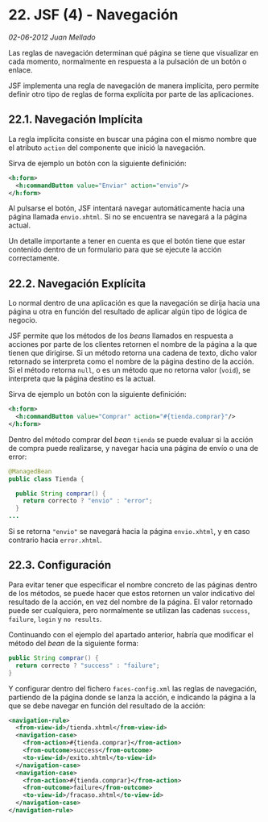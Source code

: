 # 22. JSF (4) - Navegación

_02-06-2012_ _Juan Mellado_

Las reglas de navegación determinan qué página se tiene que visualizar en cada momento, normalmente en respuesta a la pulsación de un botón o enlace.

JSF implementa una regla de navegación de manera implícita, pero permite definir otro tipo de reglas de forma explícita por parte de las aplicaciones.

## 22.1. Navegación Implícita

La regla implícita consiste en buscar una página con el mismo nombre que el atributo ```action``` del componente que inició la navegación.

Sirva de ejemplo un botón con la siguiente definición:

```xml
<h:form>
  <h:commandButton value="Enviar" action="envio"/>
</h:form>
```

Al pulsarse el botón, JSF intentará navegar automáticamente hacia una página llamada ```envio.xhtml```. Si no se encuentra se navegará a la página actual.

Un detalle importante a tener en cuenta es que el botón tiene que estar contenido dentro de un formulario para que se ejecute la acción correctamente.

## 22.2. Navegación Explícita

Lo normal dentro de una aplicación es que la navegación se dirija hacia una página u otra en función del resultado de aplicar algún tipo de lógica de negocio.

JSF permite que los métodos de los _beans_ llamados en respuesta a acciones por parte de los clientes retornen el nombre de la página a la que tienen que dirigirse. Si un método retorna una cadena de texto, dicho valor retornado se interpreta como el nombre de la página destino de la acción. Si el método retorna ```null```, o es un método que no retorna valor (```void```), se interpreta que la página destino es la actual.

Sirva de ejemplo un botón con la siguiente definición:

```xml
<h:form>
  <h:commandButton value="Comprar" action="#{tienda.comprar}"/>
</h:form>
```

Dentro del método comprar del _bean_ ```tienda``` se puede evaluar si la acción de compra puede realizarse, y navegar hacia una página de envío o una de error:

```java
@ManagedBean
public class Tienda {

  public String comprar() {
    return correcto ? "envio" : "error";
  }
...
```

Si se retorna ```"envio"``` se navegará hacia la página ```envio.xhtml```, y en caso contrario hacia ```error.xhtml```.

## 22.3. Configuración

Para evitar tener que especificar el nombre concreto de las páginas dentro de los métodos, se puede hacer que estos retornen un valor indicativo del resultado de la acción, en vez del nombre de la página. El valor retornado puede ser cualquiera, pero normalmente se utilizan las cadenas ```success```, ```failure```, ```login``` y ```no results```.

Continuando con el ejemplo del apartado anterior, habría que modificar el método del _bean_ de la siguiente forma:

```java
public String comprar() {
  return correcto ? "success" : "failure";
}
```

Y configurar dentro del fichero ```faces-config.xml``` las reglas de navegación, partiendo de la página donde se lanza la acción, e indicando la página a la que se debe navegar en función del resultado de la acción:

```xml
<navigation-rule>
  <from-view-id>/tienda.xhtml</from-view-id>
  <navigation-case>
    <from-action>#{tienda.comprar}</from-action>
    <from-outcome>success</from-outcome>
    <to-view-id>/exito.xhtml</to-view-id>
  </navigation-case>
  <navigation-case>
    <from-action>#{tienda.comprar}</from-action>
    <from-outcome>failure</from-outcome>
    <to-view-id>/fracaso.xhtml</to-view-id>
  </navigation-case>
</navigation-rule>
```
